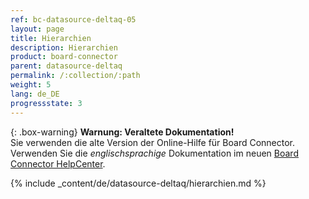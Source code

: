 ```yaml
---
ref: bc-datasource-deltaq-05
layout: page
title: Hierarchien
description: Hierarchien
product: board-connector
parent: datasource-deltaq
permalink: /:collection/:path
weight: 5
lang: de_DE
progressstate: 3
---
```


{: .box-warning}
**Warnung: Veraltete Dokumentation!** <br>
Sie verwenden die alte Version der Online-Hilfe für Board Connector.<br>
Verwenden Sie die *englischsprachige* Dokumentation im neuen [Board Connector HelpCenter](https://helpcenter.theobald-software.com/board-connector/documentation/introduction/).

{% include _content/de/datasource-deltaq/hierarchien.md %}


